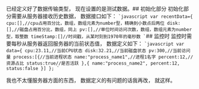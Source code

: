 已经定义好了数据传输类型， 现在设置的是测试数据。## 初始化部分
初始化部分需要从服务器接收历史数据， 数据接口如下：
    ``
`javascript
var recentData={
    cpu:[],//cpu占用百分比，数组，数组元素为number型，精确到小数点后两位
    disk:[],//磁盘占用百分比，数组，同上
    pv:[],//单位时间访问次数，数组，数组元素为number型，取整数
    timeStamp:[]//时间戳，从某时刻到1970年的毫秒数
`
``##
监控时
监控时需要每秒从服务器返回服务器的当前状态值， 数据定义如下：
    ``
`javascript
var data={
    cpu:23.11,//当前CPU状态
    disk:32.21,//当前磁盘状态
    pv:300,//当前访问量
    process:[{//当前进程状态
        name:"process_name1",//进程1名字
        percent:12,//资源占比
        status:true//是否活跃
    },{
        name:"process_name2",
        percent:12,
        status:false
    }]
};
`
``

我也不太懂服务器方面的东西， 数据定义的有问题的话我再改， 就这样。